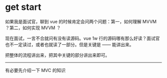 # get start

如果我是面试官，聊到 vue 的时候肯定会问两个问题：第一，如何理解 MVVM ？第二，如何实现 MVVM ？

现在面试，一言不合就问有没有读源码。vue 1w 行的源码哪有那么好读？面试官也不一定读过，或者也就读了一部分。但是关键是 —— 能讲出来。

把整体的流程讲出来，把其中关键的部分讲出来即可。

-----

有必要先介绍一下 MVC 的知识

